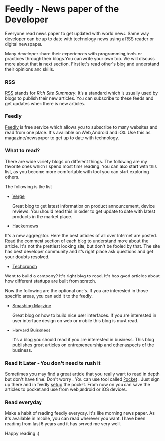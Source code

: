 Feedly - News paper of the Developer
====================================

Everyone read news paper to get updated with world news. Same way developer can be up to date with technology news using a RSS reader or digital newspaper.

Many developer share their experiences with programming,tools or practices through their blogs.You can write your own too. We will discuss more about that in next section. First let's read other's blog and understand their opinions and skills.

### RSS
[RSS](http://en.wikipedia.org/wiki/RSS) stands for *Rich Site Summary*. It's a standard which is usually used by blogs to publish their new articles. You can subscribe to these feeds and get updates when there is new articles.

### Feedly
[Feedly](http://www.feedly.com) is free service which allows you to subscribe to many websites and read from one place. It's available on Web,Android and iOS. Use this as magazine/newspaper to get up to date with technology.

### What to read?
There are wide variety blogs on different things. The following are my favorite ones which I spend most time reading. You can also start with this list, as you become more comfortable with tool you can start exploring others.

The following is the list

  * [Verge](http://www.theverge.com)

    Great blog to get latest information on product announcement, device reviews. You should read this in order to get update to date with latest products in the market place.

  * [Hackernews](http://news.ycombinator.com)

 It's a new aggregator. Here the best articles of all over Internet are posted. Read the comment section of each blog to understand more about the article. It's not the prettiest looking site, but don't be fooled by that. The site has best developer community and it's right place ask questions and get your doubts resolved.

  * [Techcrunch](http://www.techcrunch.com)

  Want to build a company? It's right blog to read. It's has good articles about how different startups are built from scratch.


Now the following are the optional one's. If you are interested in those specific areas, you can add it to the feedly.

* [Smashing Magzine](http://www.smashingmagazine.com)

    Great blog on how to build nice user interfaces. If you are interested in user interface design on web or mobile this blog is must read.


* [Harvard Buissness](http://blogs.hbr.org)

  It's a blog you should read if you are interested in business. This blog publishes great articles on entrepreneurship and other aspects of the business.



### Read it Later - You don't need to rush it

Sometimes you may find a great article that you really want to read in depth but don't have time. Don't worry . You can use tool called [Pocket](http://www.getpocket.com) . Just sign up there and in feedly [setup](http://help.getpocket.com/customer/portal/articles/1043058-how-to-save-to-pocket-from-feedly) the pocket. From now on you can save the articles to pocket and use from web,android or iOS devices.

### Read everyday
Make a habit of reading feedly everyday. It's like morning news paper. As it's available in mobile, you can read wherever you want. I have been reading from last 6 years and it has served me very well.

Happy reading :)






